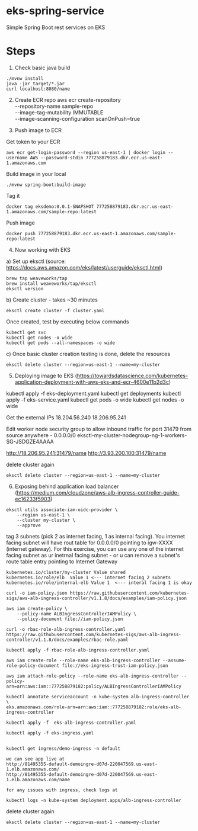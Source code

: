 # eks-spring-service
Simple Spring Boot rest services on EKS

# Steps

1. Check basic java build

```
./mvnw install
java -jar target/*.jar
curl localhost:8080/name
```

2. Create ECR repo
aws ecr create-repository \
    --repository-name sample-repo \
    --image-tag-mutability IMMUTABLE \
    --image-scanning-configuration scanOnPush=true

3. Push image to ECR

Get token to your ECR
```
aws ecr get-login-password --region us-east-1 | docker login --username AWS --password-stdin 777258879183.dkr.ecr.us-east-1.amazonaws.com
```

Build image in your local
```
./mvnw spring-boot:build-image  
```

Tag it
```
docker tag eksdemo:0.0.1-SNAPSHOT 777258879183.dkr.ecr.us-east-1.amazonaws.com/sample-repo:latest
```

Push image
```
docker push 777258879183.dkr.ecr.us-east-1.amazonaws.com/sample-repo:latest
```

4. Now working with EKS

a)
Set up eksctl (source: https://docs.aws.amazon.com/eks/latest/userguide/eksctl.html)

```
brew tap weaveworks/tap
brew install weaveworks/tap/eksctl
eksctl version
```

b) Create cluster - takes ~30 minutes

```
eksctl create cluster -f cluster.yaml
```

Once created, test by executing below commands

```
kubectl get svc
kubectl get nodes -o wide
kubectl get pods --all-namespaces -o wide
```

c) Once basic cluster creation testing is done, delete the resources
```
eksctl delete cluster --region=us-east-1 --name=my-cluster
```


5. Deploying image to EKS (https://towardsdatascience.com/kubernetes-application-deployment-with-aws-eks-and-ecr-4600e11b2d3c)

kubectl apply -f eks-deployment.yaml
kubectl get deployments
kubectl apply -f eks-service.yaml
kubectl get pods -o wide
kubectl get nodes -o wide

Get the external IPs
18.204.56.240 
18.206.95.241

Edit worker node security group to allow inbound traffic for port 31479 from source anywhere - 0.0.0.0/0
eksctl-my-cluster-nodegroup-ng-1-workers-SG-JSDGZE4AAAA

http://18.206.95.241:31479/name
http://3.93.200.100:31479/name


delete cluster again

```
eksctl delete cluster --region=us-east-1 --name=my-cluster
```


6. Exposing behind application load balancer (https://medium.com/cloudzone/aws-alb-ingress-controller-guide-ec16233f5903)

```
eksctl utils associate-iam-oidc-provider \
    --region us-east-1 \
    --cluster my-cluster \
    --approve
```

tag 3 subnets (pick 2 as internet facing, 1 as internal facing). You internet facing subnet will have rout table for 0.0.0.0/0 pointing to igw-XXXX (internet gateway). For this exercise, you can use any one of the internet facing subnet as ur inetrnal facing subnet - or u can remove a subnet's route table entry pointing to Internet Gateway

```
kubernetes.io/cluster/my-cluster Value shared 
kubernetes.io/role/elb  Value 1 <--- internet facing 2 subnets
kubernetes.io/role/internal-elb Value 1  <--- interal facing 1 is okay
```

```
curl -o iam-policy.json https://raw.githubusercontent.com/kubernetes-sigs/aws-alb-ingress-controller/v1.1.8/docs/examples/iam-policy.json

aws iam create-policy \
    --policy-name ALBIngressControllerIAMPolicy \
    --policy-document file://iam-policy.json

```

```
curl -o rbac-role-alb-ingress-controller.yaml https://raw.githubusercontent.com/kubernetes-sigs/aws-alb-ingress-controller/v1.1.8/docs/examples/rbac-role.yaml

kubectl apply -f rbac-role-alb-ingress-controller.yaml
```

```
aws iam create-role --role-name eks-alb-ingress-controller --assume-role-policy-document file://eks-ingress-trust-iam-policy.json

aws iam attach-role-policy --role-name eks-alb-ingress-controller --policy-arn=arn:aws:iam::777258879182:policy/ALBIngressControllerIAMPolicy

kubectl annotate serviceaccount -n kube-system alb-ingress-controller \
eks.amazonaws.com/role-arn=arn:aws:iam::777258879182:role/eks-alb-ingress-controller

kubectl apply -f  eks-alb-ingress-controller.yaml

kubectl apply -f eks-ingress.yaml


kubectl get ingress/demo-ingress -n default

we can see app live at 
http://81495355-default-demoingre-d07d-220047569.us-east-1.elb.amazonaws.com/
http://81495355-default-demoingre-d07d-220047569.us-east-1.elb.amazonaws.com/name

for any issues with ingress, check logs at

kubectl logs -n kube-system deployment.apps/alb-ingress-controller
```

delete cluster again

```
eksctl delete cluster --region=us-east-1 --name=my-cluster
```